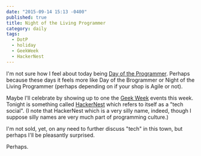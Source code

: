 ```yaml
---
date: "2015-09-14 15:13 -0400"
published: true
title: Night of the Living Programmer
category: daily
tags: 
  - DotP
  - holiday
  - GeekWeek
  - HackerNest
---
```


I'm not sure how I feel about today being [Day of the Programmer](https://en.wikipedia.org/wiki/Day_of_the_Programmer). Perhaps because these days it feels more like Day of the Brogrammer or Night of the Living Programmer (perhaps depending on if your shop is Agile or not).

Maybe I'll celebrate by showing up to one the [Geek Week](https://geekweekwr.ca/) events this week. Tonight is something called [HackerNest](http://waterloo.hackernest.com/events/hackernest-kitchener-waterloo-september-tech-social-3/) which refers to itself as a "tech social". (I note that HackerNest which is a very silly name, indeed, though I suppose silly names are very much part of programming culture.)

I'm not sold, yet, on any need to further discuss "tech" in this town, but perhaps I'll be pleasantly surprised.

Perhaps.
